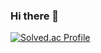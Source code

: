 ### Hi there 👋

[![Solved.ac Profile](http://mazassumnida.wtf/api/v2/generate_badge?boj=azuza852)](https://solved.ac/azuza852/)
<!--
**BaSak0630/BaSak0630** is a ✨ _special_ ✨ repository because its `README.md` (this file) appears on your GitHub profile.

Here are some ideas to get you started:

- 🔭 I’m currently working on ...
- 🌱 I’m currently learning ...
- 👯 I’m looking to collaborate on ...
- 🤔 I’m looking for help with ...
- 💬 Ask me about ...
- 📫 How to reach me: ...
- 😄 Pronouns: ...
- ⚡ Fun fact: ...
-->
